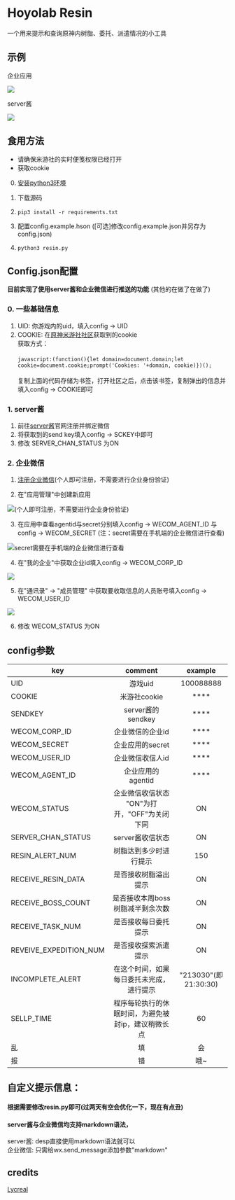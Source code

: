 # Hoyolab Resin
一个用来提示和查询原神内树脂、委托、派遣情况的小工具
## 示例
企业应用

![](https://youngmoe.com/img/hoyolab_resin/5.png)

server酱

![](https://youngmoe.com/img/hoyolab_resin/6.png)

## 食用方法
* 请确保米游社的实时便笺权限已经打开
* 获取cookie

0. [安装python3环境](https://www.python.org)
    
1. 下载源码
1. `pip3 install -r requirements.txt`
1. 配置config.example.hson  (\[可选\]修改config.example.json并另存为config.json)
1. `python3 resin.py`

## Config.json配置

**目前实现了使用server酱和企业微信进行推送的功能**  (其他的在做了在做了)
### 0. 一些基础信息
1. UID: 你游戏内的uid，填入config -> UID
1. COOKIE: 在[原神米游社社区](https://bbs.mihoyo.com/ys)获取到的cookie 
    <br> 获取方式：</br>
    <br> `javascript:(function(){let domain=document.domain;let cookie=document.cookie;prompt('Cookies: '+domain, cookie)})();`</br>
    <br>  复制上面的代码存储为书签，打开社区之后，点击该书签，复制弹出的信息并填入config -> COOKIE即可</br>

### 1. server酱
1. 前往[server酱](https://sct.ftqq.com/)官网注册并绑定微信
1. 将获取到的send key填入config -> SCKEY中即可
1. 修改 SERVER_CHAN_STATUS 为ON

### 2. 企业微信
1. [注册企业微信](https://work.weixin.qq.com/)(个人即可注册，不需要进行企业身份验证)


2. 在"应用管理"中创建新应用

![](https://youngmoe.com/img/hoyolab_resin/1.png "(个人即可注册，不需要进行企业身份验证)")

3. 在应用中查看agentid与secret分别填入config -> WECOM_AGENT_ID 与 config -> WECOM_SECRET (注：secret需要在手机端的企业微信进行查看)

![](https://youngmoe.com/img/hoyolab_resin/3.png "secret需要在手机端的企业微信进行查看")

4. 在"我的企业"中获取企业id填入config -> WECOM_CORP_ID

![](https://youngmoe.com/img/hoyolab_resin/2.png)

5. 在"通讯录" -> "成员管理" 中获取要收取信息的人员账号填入config -> WECOM_USER_ID

![](https://youngmoe.com/img/hoyolab_resin/4.png)

6. 修改 WECOM_STATUS 为ON

## config参数

| key  | comment |example|
 ------------- |:-------------:|:--:
UID|游戏uid|100088888
COOKIE|米游社cookie|****
SENDKEY|server酱的sendkey|****
WECOM_CORP_ID|企业微信的企业id|****
WECOM_SECRET|企业应用的secret|****
WECOM_USER_ID|企业微信收信人id|****
WECOM_AGENT_ID |企业应用的agentid|****
WECOM_STATUS|企业微信收信状态 "ON"为打开，"OFF"为关闭 下同|ON
SERVER_CHAN_STATUS|server酱收信状态 |ON
RESIN_ALERT_NUM|树脂达到多少时进行提示|150
RECEIVE_RESIN_DATA|是否接收树脂溢出提示|ON
RECEIVE_BOSS_COUNT|是否接收本周boss树脂减半剩余次数|ON
RECEIVE_TASK_NUM|是否接收每日委托提示|ON
REVEIVE_EXPEDITION_NUM|是否接收探索派遣提示|ON
INCOMPLETE_ALERT|在这个时间，如果每日委托未完成，进行提示|"213030"(即21:30:30)
SELLP_TIME|程序每轮执行的休眠时间，为避免被封ip，建议稍微长点|60
乱|填|会
报|错|哦~


## 自定义提示信息：
#### 根据需要修改resin.py即可(过两天有空会优化一下，现在有点丑)

#### server酱与企业微信均支持markdown语法，<br>

server酱: desp直接使用markdown语法就可以<br>
企业微信: 只需给wx.send_message添加参数"markdown"<br>




## credits
[Lycreal](https://github.com/Lycreal)

